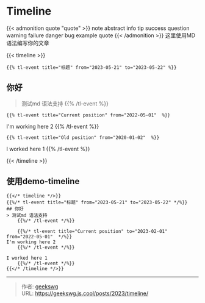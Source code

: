 # Timeline

{{< admonition quote "quote" >}}
note abstract info tip success question warning failure danger bug example quote
{{< /admonition >}}
这里使用MD语法编写你的文章
<!--more-->

{{< timeline >}}

    {{% tl-event title="标题" from="2023-05-21" to="2023-05-22" %}}
## 你好
> 测试md 语法支持
    {{% /tl-event %}}

    {{% tl-event title="Current position" from="2022-05-01"  %}}
I'm working here 2
    {{% /tl-event %}}

    {{% tl-event title="Old position" from="2020-01-02"  %}}
I worked here 1
    {{% /tl-event %}}

{{< /timeline >}}

## 使用demo-timeline

```
{{</* timeline */>}}
{{%/* tl-event title="标题" from="2023-05-21" to="2023-05-22" */%}}
## 你好
> 测试md 语法支持
    {{%/* /tl-event */%}}

    {{%/* tl-event title="Current position" to="2023-02-01" from="2022-05-01"  */%}}
I'm working here 2
    {{%/* /tl-event */%}}

I worked here 1
    {{%/* /tl-event */%}}
{{</* /timeline */>}}
```


---

> 作者: [geekswg](https://github.com/geekswg)  
> URL: https://geekswg.js.cool/posts/2023/timeline/  

